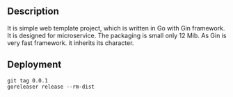 
## Description
It is simple web template project, which is written in Go with Gin framework.
It is designed for microservice.
The packaging is small only 12 Mib. As Gin is very fast framework. it inherits its character. 

## Deployment
```agsl
git tag 0.0.1
goreleaser release --rm-dist
```